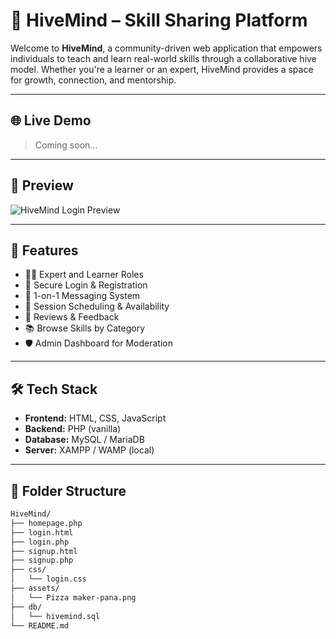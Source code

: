 # 🐝 HiveMind – Skill Sharing Platform

Welcome to **HiveMind**, a community-driven web application that empowers individuals to teach and learn real-world skills through a collaborative hive model. Whether you're a learner or an expert, HiveMind provides a space for growth, connection, and mentorship.

---

## 🌐 Live Demo

> Coming soon...

---

## 📸 Preview

![HiveMind Login Preview](Pizza%20maker-pana.png)

---

## 🚀 Features

- 🧑‍🏫 Expert and Learner Roles
- 🔐 Secure Login & Registration
- 💬 1-on-1 Messaging System
- 📅 Session Scheduling & Availability
- 📝 Reviews & Feedback
- 📚 Browse Skills by Category
- 🛡️ Admin Dashboard for Moderation

---

## 🛠️ Tech Stack

- **Frontend:** HTML, CSS, JavaScript
- **Backend:** PHP (vanilla)
- **Database:** MySQL / MariaDB
- **Server:** XAMPP / WAMP (local)

---

## 📂 Folder Structure

```bash
HiveMind/
├── homepage.php
├── login.html
├── login.php
├── signup.html
├── signup.php
├── css/
│   └── login.css
├── assets/
│   └── Pizza maker-pana.png
├── db/
│   └── hivemind.sql
└── README.md
